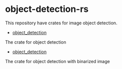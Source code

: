 # object-detection-rs

This repository have crates for image object detection.

- [object_detection](/object_detection)

The crate for object detection

- [object_detection](/object_detection)

The crate for object detection with binarized image
